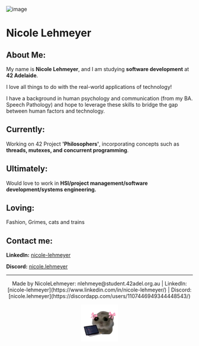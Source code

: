 ![image](./images/gitbanner.gif "IMAGE")

# Nicole Lehmeyer

## **About Me:**

My name is **Nicole Lehmeyer**, and I am studying **software development** at **42 Adelaide**.

I love all things to do with the real-world applications of technology!

I have a background in human psychology and communication \(from my BA. Speech Pathology\) and hope to leverage these skills to bridge the gap between human factors and technology.

## Currently:

Working on 42 Project **'Philosophers'**, incorporating concepts such as **threads, mutexes, and concurrent programming**.


## Ultimately:

Would love to work in **HSI/project management/software development/systems engineering.**


## Loving:

Fashion, Grimes, cats and trains


## Contact me:

**LinkedIn:** [nicole-lehmeyer](https://www.linkedin.com/in/nicole-lehmeyer/)

**Discord:**  [nicole.lehmeyer](https://discordapp.com/users/1107446949344448543/)

---
<p align="center">
Made by NicoleLehmeyer: nlehmeye@student.42adel.org.au | LinkedIn: [nicole-lehmeyer](https://www.linkedin.com/in/nicole-lehmeyer/) | Discord: [nicole.lehmeyer](https://discordapp.com/users/1107446949344448543/)
</p>
<p align="center">
  <img src="./images/coder_hampster.png" alt="hampster" style="width:100px;"/>
</p>
